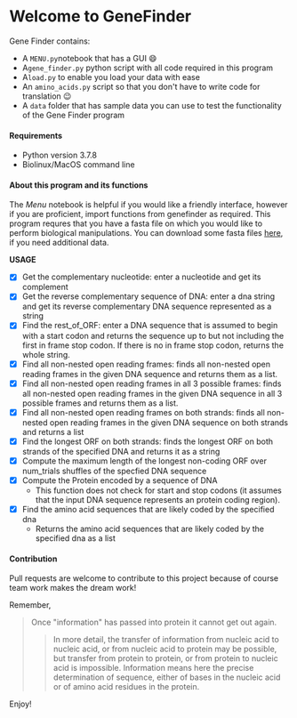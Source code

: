 # Welcome to **GeneFinder** 

Gene Finder contains:
* A ```MENU.py```notebook that has a GUI :smile:
* A```gene_finder.py``` python script with all code required in this program
* A```load.py``` to enable you load your data with ease
* An ```amino_acids.py``` script so that you don't have to write code for translation :wink:
* A ```data``` folder that has sample data you can use to test the functionality of the Gene Finder program 

#### Requirements
- Python version 3.7.8
- Biolinux/MacOS command line

#### About this program and its functions
The _Menu_ notebook is helpful if you would like a friendly interface, however if you are proficient, import functions from genefinder as required. This program requres that you have a fasta file on which you would like to perform biological manipulations. You can download some fasta files [here](https://www.ncbi.nlm.nih.gov/), if you need additional data.

**USAGE**

- [x] Get the complementary nucleotide: enter a nucleotide and get its complement
- [x] Get the reverse complementary sequence of DNA: enter a dna string and get its reverse complementary DNA sequence represented as a string
- [x] Find the rest_of_ORF: enter a DNA sequence that is assumed to begin with a start
        codon and returns the sequence up to but not including the
        first in frame stop codon.  If there is no in frame stop codon,
        returns the whole string.
- [x] Find all non-nested open reading frames: finds all non-nested open reading frames in the given DNA
        sequence and returns them as a list.
- [x] Find all non-nested open reading frames in all 3 possible frames: finds all non-nested open reading frames in the given DNA sequence in
        all 3 possible frames and returns them as a list.
- [x] Find all non-nested open reading frames on both strands: finds all non-nested open reading frames in the given DNA sequence on both
        strands and returns a list
- [x] Find the longest ORF on both strands: finds the longest ORF on both strands of the specified DNA and returns it
        as a string
- [x] Compute the maximum length of the longest non-coding ORF over num_trials shuffles
        of the specfied DNA sequence
- [x] Compute the Protein encoded by a sequence of DNA
    + This function
        does not check for start and stop codons (it assumes that the input
        DNA sequence represents an protein coding region).
- [x] Find the amino acid sequences that are likely coded by the specified dna
    + Returns the amino acid sequences that are likely coded by the specified dna as a list

#### Contribution
Pull requests are welcome to contribute to this project because of course team work makes the dream work!



Remember,
> Once "information" has passed into protein it cannot get out again. 
>> In more detail, the transfer of information from nucleic acid to nucleic acid, or from nucleic acid to protein may be possible, but transfer from protein to protein, or from protein to nucleic acid is impossible. Information means here the precise determination of sequence, either of bases in the nucleic acid or of amino acid residues in the protein.

Enjoy!
